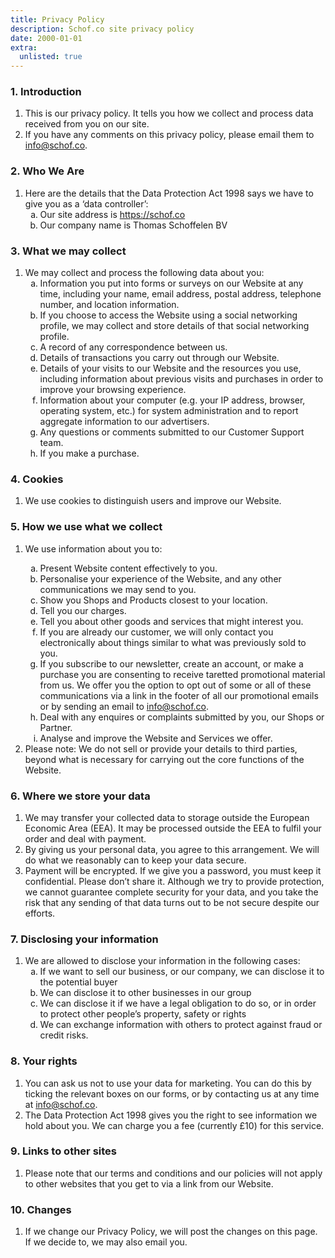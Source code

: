 ```yaml
---
title: Privacy Policy
description: Schof.co site privacy policy
date: 2000-01-01
extra:
  unlisted: true
---
```


<h3>1. Introduction</h3>
<ol>
<li>
    This is our privacy policy. It tells you how we collect and process
    data received from you on our site.
</li>
<li>
    If you have any comments on this privacy policy, please email them to 
    <a href="mailto:info@schof.co">info@schof.co</a>.
</li>
</ol>
<h3>2. Who We Are</h3>
<ol>
<li>
    Here are the details that the Data Protection Act 1998 says we have to
    give you as a ‘data controller’:
    <ol type="a">
    <li>
        Our site address is 
        <a href="https://schof.co">https://schof.co</a>
    </li>
    <li>Our company name is Thomas Schoffelen BV</li>
    </ol>
</li>
</ol>
<h3>3. What we may collect</h3>
<ol>
<li>
    We may collect and process the following data about you:
    <ol type="a">
    <li>
        Information you put into forms or surveys on our Website at any
        time, including your name, email address, postal address,
        telephone number, and location information.
    </li>
    <li>
        If you choose to access the Website using a social networking
        profile, we may collect and store details of that social
        networking profile.
    </li>
    <li>A record of any correspondence between us.</li>
    <li>Details of transactions you carry out through our Website.</li>
    <li>
        Details of your visits to our Website and the resources you use,
        including information about previous visits and purchases in order
        to improve your browsing experience.
    </li>
    <li>
        Information about your computer (e.g. your IP address, browser,
        operating system, etc.) for system administration and to report
        aggregate information to our advertisers.
    </li>
    <li>
        Any questions or comments submitted to our Customer Support team.
    </li>
    <li>If you make a purchase.</li>
    </ol>
</li>
</ol>
<h3>4. Cookies</h3>
<ol>
<li>We use cookies to distinguish users and improve our Website.</li>
</ol>
<h3>5. How we use what we collect</h3>
<ol>
<li>
    <p>We use information about you to:</p>
    <ol type="a">
    <li>Present Website content effectively to you.</li>
    <li>
        Personalise your experience of the Website, and any other
        communications we may send to you.
    </li>
    <li>Show you Shops and Products closest to your location.</li>
    <li>Tell you our charges.</li>
    <li>
        Tell you about other goods and services that might interest you.
    </li>
    <li>
        If you are already our customer, we will only contact you
        electronically about things similar to what was previously sold to
        you.
    </li>
    <li>
        If you subscribe to our newsletter, create an account, or make a
        purchase you are consenting to receive taretted promotional
        material from us. We offer you the option to opt out of some or
        all of these communications via a link in the footer of all our
        promotional emails or by sending an email to 
        <a href="mailto:info@schof.co">info@schof.co</a>.
    </li>
    <li>
        Deal with any enquires or complaints submitted by you, our Shops
        or Partner.
    </li>
    <li>Analyse and improve the Website and Services we offer.</li>
    </ol>
</li>
<li>
    Please note: We do not sell or provide your details to third parties,
    beyond what is necessary for carrying out the core functions of the
    Website.
</li>
</ol>
<h3>6. Where we store your data</h3>
<ol>
<li>
    We may transfer your collected data to storage outside the European
    Economic Area (EEA). It may be processed outside the EEA to fulfil
    your order and deal with payment.
</li>
<li>
    By giving us your personal data, you agree to this arrangement. We
    will do what we reasonably can to keep your data secure.
</li>
<li>
    Payment will be encrypted. If we give you a password, you must keep it
    confidential. Please don’t share it. Although we try to provide
    protection, we cannot guarantee complete security for your data, and
    you take the risk that any sending of that data turns out to be not
    secure despite our efforts.
</li>
</ol>
<h3>7. Disclosing your information</h3>
<ol>
<li>
    We are allowed to disclose your information in the following cases:
    <ol type="a">
    <li>
        If we want to sell our business, or our company, we can disclose
        it to the potential buyer
    </li>
    <li>We can disclose it to other businesses in our group</li>
    <li>
        We can disclose it if we have a legal obligation to do so, or in
        order to protect other people’s property, safety or rights
    </li>
    <li>
        We can exchange information with others to protect against fraud
        or credit risks.
    </li>
    </ol>
</li>
</ol>
<h3>8. Your rights</h3>
<ol>
<li>
    You can ask us not to use your data for marketing. You can do this by
    ticking the relevant boxes on our forms, or by contacting us at any
    time at <a href="mailto:info@schof.co">info@schof.co</a>.
</li>
<li>
    The Data Protection Act 1998 gives you the right to see information we
    hold about you. We can charge you a fee (currently £10) for this
    service.
</li>
</ol>
<h3>9. Links to other sites</h3>
<ol>
<li>
    Please note that our terms and conditions and our policies will not
    apply to other websites that you get to via a link from our Website.
</li>
</ol>
<h3>10. Changes</h3>
<ol>
<li>
    If we change our Privacy Policy, we will post the changes on this
    page. If we decide to, we may also email you.
</li>
</ol>
